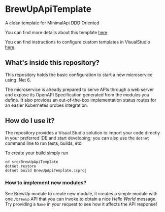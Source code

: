 # BrewUpApiTemplate

A clean template for MinimalApi DDD Oriented

You can find more details about this template [here](https://www.intre.it/2022/03/15/net-6-incontra-ddd/)

You can find instructions to configure custom templates in VisualStudio [here](https://docs.microsoft.com/en-us/visualstudio/ide/customizing-project-and-item-templates?view=vs-2022)

## What's inside this repository?

This repository holds the basic configuration to start a new microservice using .Net 6.

The microservice is already prepared to serve APIs through a web server and expose its OpenAPI Specification generated from the modules you define. It also provides an out-of-the-box implementation status routes for an easier Kubernetes probes integration.

## How do I use it?

The repository provides a Visual Studio solution to import your code directly in your preferred IDE and start developing; you can also use the `dotnet` command line to run tests, builds, etc.

To create your build simply run

```
cd src/BrewUpApiTemplate
dotnet restore
dotnet build BrewUpApiTemplate.csproj
```

### How to implement new modules?

See BrewUp module to create new module, it creates a simple module with one `/brewup` API that you can invoke to obtain a nice _Hello World_ message. Try providing a `Name` in your request to see how it affects the API response!
